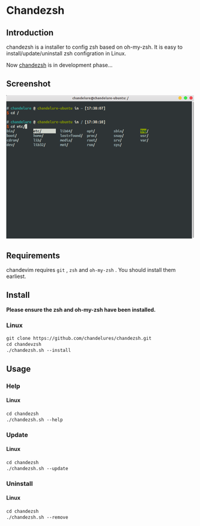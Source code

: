 # Chandezsh
## Introduction

chandezsh is a installer to config zsh based on oh-my-zsh. It is easy to install/update/uninstall zsh configration in Linux. 

Now [chandezsh](https://github/chandelures/chandezsh.git) is in development phase...

## Screenshot

<img src="./screenshot.png" width="500" alt="screenshot"/>

## Requirements

chandevim requires `git` ,  `zsh`  and  `oh-my-zsh` . You should install them earliest.

## Install

**Please ensure the zsh and oh-my-zsh have been installed.**

### Linux

```shell
git clone https://github.com/chandelures/chandezsh.git
cd chandevzsh
./chandezsh.sh --install
```

## Usage

### Help

#### Linux

```shell
cd chandezsh
./chandezsh.sh --help
```

### Update

#### Linux

```shell
cd chandezsh
./chandezsh.sh --update
```

### Uninstall

#### Linux

```shell
cd chandezsh
./chandezsh.sh --remove
```

